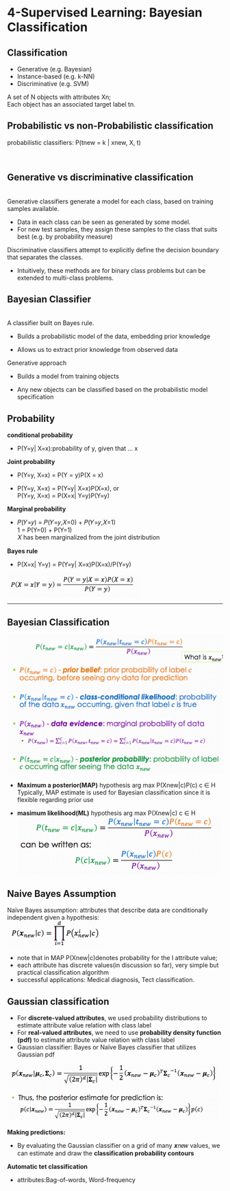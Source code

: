 # 4-Supervised Learning: Bayesian Classification

## Classification
* Generative (e.g. Bayesian)
* Instance-based (e.g. k-NN)
* Discriminative (e.g. SVM)

A set of N objects with attributes Xn;  
Each object has an associated target label tn.  


## Probabilistic vs non-Probabilistic classification

probabilistic classifiers: P(tnew = k | xnew, X, t)

<br>


## Generative vs discriminative classification

<br>
Generative classifiers generate a model for each class, based on training samples available.  

* Data in each class can be seen as generated by some model.
* For new test samples, they assign these samples to the class that suits best (e.g. by probability measure)

Discriminative classifiers attempt to explicitly define the decision boundary that separates the classes.

* Intuitively, these methods are for binary class problems but can be extended to multi-class problems.


## Bayesian Classifier
<br>
A classifier built on Bayes rule.

* Builds a probabilistic model of the data, embedding
prior knowledge

* Allows us to extract prior knowledge from observed data

Generative approach

* Builds a model from training objects

* Any new objects can be classified based on the probabilistic model specification


## Probability

**conditional probability**

* P(Y=y| X=x):probability of y, given that ... x

**Joint probability**

* P(Y=y, X=x) = P(Y = y)P(X = x)

* P(Y=y, X=x) = P(Y=y| X=x)P(X=x), or  
  P(Y=y, X=x) = P(X=x| Y=y)P(Y=y)

**Marginal probability**

* 𝑃(𝑌=𝑦) = 𝑃(𝑌=𝑦,𝑋=0) + 𝑃(𝑌=𝑦,𝑋=1)  
  1 = P(Y=0) + P(Y=1)  
  𝑋 has been marginalized from the joint distribution

**Bayes rule**

* P(X=x| Y=y) = P(Y=y| X=x)P(X=x)/P(Y=y)  

![image](https://github.com/wanyaner/MarkdownPic/blob/master/Bayes-rule.png?raw=true)

---
## Bayesian Classification

![image](https://github.com/wanyaner/MarkdownPic/blob/master/bayessian-classifier-explaination.png?raw=true)
  
* **Maximum a posterior(MAP)** hypothesis
  arg max P(Xnew|c)P(c) c ∈ H  
  Typically, MAP estimate is used for Bayesian classification since it is flexible regarding prior use
  
* **masimum likelihood(ML)** hypothesis
  arg max P(Xnew|c) c ∈ H  
![image](https://github.com/wanyaner/MarkdownPic/blob/master/bayessian-classifier.png?raw=true)  

## Naive Bayes Assumption
Naïve Bayes assumption: attributes that describe data are conditionally independent given a hypothesis:  
![image](https://github.com/wanyaner/MarkdownPic/blob/master/naive-bayes-classifier.png?raw=true)  

* note that in MAP P(Xnew|c)denotes probability for the I attribute value;
* each attribute has discrete values(in discussion so far), very simple but practical classification algorithm
* successful applications: Medical diagnosis, Tect classification.

## Gaussian classification
* For **discrete-valued attributes**, we used probability distributions to estimate attribute value relation with class label
* For **real-valued attributes**, we need to use **probability density function (pdf)** to estimate attribute value relation with class label
* Gaussian classifier: Bayes or Naïve Bayes classifier that utilizes Gaussian pdf  

![image](https://github.com/wanyaner/MarkdownPic/blob/master/Gaussian-classification.png?raw=true)  


**Making predictions:**

* By evaluating the Gaussian classifier on a grid of many 𝒙𝑛𝑒𝑤 values, we can estimate and draw the **classification probability contours**

**Automatic tet classification**

* attributes:Bag-of-words, Word-frequency



